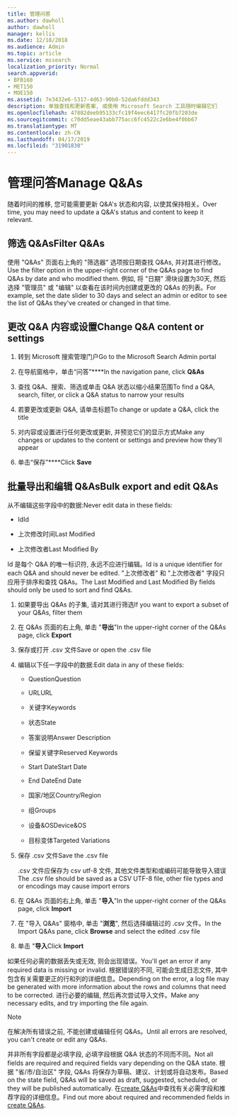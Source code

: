 ```yaml
---
title: 管理问答
ms.author: dawholl
author: dawholl
manager: kellis
ms.date: 12/18/2018
ms.audience: Admin
ms.topic: article
ms.service: mssearch
localization_priority: Normal
search.appverid:
- BFB160
- MET150
- MOE150
ms.assetid: 7e3432e6-5317-4d63-90b0-52da6fddd343
description: 单独查找和更新答案, 或使用 Microsoft Search 工具随时编辑它们
ms.openlocfilehash: 47882deeb95133cfc19f4eec6417fc20fb7203de
ms.sourcegitcommit: c70dd5eae43abb775acc6fc4522c2e6be4f0bb67
ms.translationtype: MT
ms.contentlocale: zh-CN
ms.lasthandoff: 04/17/2019
ms.locfileid: "31901830"
---
```

# <a name="manage-qas"></a><span data-ttu-id="b8aa9-103">管理问答</span><span class="sxs-lookup"><span data-stu-id="b8aa9-103">Manage Q&As</span></span>

<span data-ttu-id="b8aa9-104">随着时间的推移, 您可能需要更新 Q&A's 状态和内容, 以使其保持相关。</span><span class="sxs-lookup"><span data-stu-id="b8aa9-104">Over time, you may need to update a Q&A's status and content to keep it relevant.</span></span>
  
## <a name="filter-qas"></a><span data-ttu-id="b8aa9-105">筛选 Q&As</span><span class="sxs-lookup"><span data-stu-id="b8aa9-105">Filter Q&As</span></span>

<span data-ttu-id="b8aa9-106">使用 "Q&As" 页面右上角的 "筛选器" 选项按日期查找 Q&As, 并对其进行修改。</span><span class="sxs-lookup"><span data-stu-id="b8aa9-106">Use the filter option in the upper-right corner of the Q&As page to find Q&As by date and who modified them.</span></span> <span data-ttu-id="b8aa9-107">例如, 将 "日期" 滑块设置为30天, 然后选择 "管理员" 或 "编辑" 以查看在该时间内创建或更改的 Q&As 的列表。</span><span class="sxs-lookup"><span data-stu-id="b8aa9-107">For example, set the date slider to 30 days and select an admin or editor to see the list of Q&As they've created or changed in that time.</span></span>
  
## <a name="change-qa-content-or-settings"></a><span data-ttu-id="b8aa9-108">更改 Q&A 内容或设置</span><span class="sxs-lookup"><span data-stu-id="b8aa9-108">Change Q&A content or settings</span></span>

1. <span data-ttu-id="b8aa9-109">转到 Microsoft 搜索管理门户</span><span class="sxs-lookup"><span data-stu-id="b8aa9-109">Go to the Microsoft Search Admin portal</span></span>
    
2. <span data-ttu-id="b8aa9-110">在导航窗格中，单击“问答”\*\*\*\*</span><span class="sxs-lookup"><span data-stu-id="b8aa9-110">In the navigation pane, click **Q&As**</span></span>
    
3. <span data-ttu-id="b8aa9-111">查找 Q&A、搜索、筛选或单击 Q&A 状态以缩小结果范围</span><span class="sxs-lookup"><span data-stu-id="b8aa9-111">To find a Q&A, search, filter, or click a Q&A status to narrow your results</span></span>
    
4. <span data-ttu-id="b8aa9-112">若要更改或更新 Q&A, 请单击标题</span><span class="sxs-lookup"><span data-stu-id="b8aa9-112">To change or update a Q&A, click the title</span></span>
    
5. <span data-ttu-id="b8aa9-113">对内容或设置进行任何更改或更新, 并预览它们的显示方式</span><span class="sxs-lookup"><span data-stu-id="b8aa9-113">Make any changes or updates to the content or settings and preview how they'll appear</span></span>
    
6. <span data-ttu-id="b8aa9-114">单击“保存”\*\*\*\*</span><span class="sxs-lookup"><span data-stu-id="b8aa9-114">Click **Save**</span></span>
    
## <a name="bulk-export-and-edit-qas"></a><span data-ttu-id="b8aa9-115">批量导出和编辑 Q&As</span><span class="sxs-lookup"><span data-stu-id="b8aa9-115">Bulk export and edit Q&As</span></span>

<span data-ttu-id="b8aa9-116">从不编辑这些字段中的数据:</span><span class="sxs-lookup"><span data-stu-id="b8aa9-116">Never edit data in these fields:</span></span>
  
- <span data-ttu-id="b8aa9-117">Id</span><span class="sxs-lookup"><span data-stu-id="b8aa9-117">Id</span></span>
    
- <span data-ttu-id="b8aa9-118">上次修改时间</span><span class="sxs-lookup"><span data-stu-id="b8aa9-118">Last Modified</span></span>
    
- <span data-ttu-id="b8aa9-119">上次修改者</span><span class="sxs-lookup"><span data-stu-id="b8aa9-119">Last Modified By</span></span>
    
<span data-ttu-id="b8aa9-120">Id 是每个 Q&A 的唯一标识符, 永远不应进行编辑。</span><span class="sxs-lookup"><span data-stu-id="b8aa9-120">Id is a unique identifier for each Q&A and should never be edited.</span></span> <span data-ttu-id="b8aa9-121">"上次修改者" 和 "上次修改者" 字段只应用于排序和查找 Q&As。</span><span class="sxs-lookup"><span data-stu-id="b8aa9-121">The Last Modified and Last Modified By fields should only be used to sort and find Q&As.</span></span>
  
1. <span data-ttu-id="b8aa9-122">如果要导出 Q&As 的子集, 请对其进行筛选</span><span class="sxs-lookup"><span data-stu-id="b8aa9-122">If you want to export a subset of your Q&As, filter them</span></span>
    
2. <span data-ttu-id="b8aa9-123">在 Q&As 页面的右上角, 单击 "**导出**"</span><span class="sxs-lookup"><span data-stu-id="b8aa9-123">In the upper-right corner of the Q&As page, click **Export**</span></span>
    
3. <span data-ttu-id="b8aa9-124">保存或打开 .csv 文件</span><span class="sxs-lookup"><span data-stu-id="b8aa9-124">Save or open the .csv file</span></span>
    
4. <span data-ttu-id="b8aa9-125">编辑以下任一字段中的数据:</span><span class="sxs-lookup"><span data-stu-id="b8aa9-125">Edit data in any of these fields:</span></span>
    
   - <span data-ttu-id="b8aa9-126">Question</span><span class="sxs-lookup"><span data-stu-id="b8aa9-126">Question</span></span>
    
   - <span data-ttu-id="b8aa9-127">URL</span><span class="sxs-lookup"><span data-stu-id="b8aa9-127">URL</span></span>
      
   - <span data-ttu-id="b8aa9-128">关键字</span><span class="sxs-lookup"><span data-stu-id="b8aa9-128">Keywords</span></span>
    
   - <span data-ttu-id="b8aa9-129">状态</span><span class="sxs-lookup"><span data-stu-id="b8aa9-129">State</span></span>
    
   - <span data-ttu-id="b8aa9-130">答案说明</span><span class="sxs-lookup"><span data-stu-id="b8aa9-130">Answer Description</span></span>
    
   - <span data-ttu-id="b8aa9-131">保留关键字</span><span class="sxs-lookup"><span data-stu-id="b8aa9-131">Reserved Keywords</span></span>
    
   - <span data-ttu-id="b8aa9-132">Start Date</span><span class="sxs-lookup"><span data-stu-id="b8aa9-132">Start Date</span></span>
    
   - <span data-ttu-id="b8aa9-133">End Date</span><span class="sxs-lookup"><span data-stu-id="b8aa9-133">End Date</span></span>
    
   - <span data-ttu-id="b8aa9-134">国家/地区</span><span class="sxs-lookup"><span data-stu-id="b8aa9-134">Country/Region</span></span>
    
   - <span data-ttu-id="b8aa9-135">组</span><span class="sxs-lookup"><span data-stu-id="b8aa9-135">Groups</span></span>
    
   - <span data-ttu-id="b8aa9-136">设备&amp;OS</span><span class="sxs-lookup"><span data-stu-id="b8aa9-136">Device&amp;OS</span></span>
    
   - <span data-ttu-id="b8aa9-137">目标变体</span><span class="sxs-lookup"><span data-stu-id="b8aa9-137">Targeted Variations</span></span>
    
5. <span data-ttu-id="b8aa9-138">保存 .csv 文件</span><span class="sxs-lookup"><span data-stu-id="b8aa9-138">Save the .csv file</span></span>

    <span data-ttu-id="b8aa9-139">.csv 文件应保存为 csv utf-8 文件, 其他文件类型和或编码可能导致导入错误</span><span class="sxs-lookup"><span data-stu-id="b8aa9-139">The .csv file should be saved as a CSV UTF-8 file, other file types and or encodings may cause import errors</span></span>
    
6. <span data-ttu-id="b8aa9-140">在 Q&As 页面的右上角, 单击 "**导入**"</span><span class="sxs-lookup"><span data-stu-id="b8aa9-140">In the upper-right corner of the Q&As page, click **Import**</span></span>
    
7. <span data-ttu-id="b8aa9-141">在 "导入 Q&As" 窗格中, 单击 "**浏览**", 然后选择编辑过的 .csv 文件。</span><span class="sxs-lookup"><span data-stu-id="b8aa9-141">In the Import Q&As pane, click **Browse** and select the edited .csv file</span></span> 
    
8. <span data-ttu-id="b8aa9-142">单击 "**导入**</span><span class="sxs-lookup"><span data-stu-id="b8aa9-142">Click **Import**</span></span>
    
<span data-ttu-id="b8aa9-143">如果任何必需的数据丢失或无效, 则会出现错误。</span><span class="sxs-lookup"><span data-stu-id="b8aa9-143">You'll get an error if any required data is missing or invalid.</span></span> <span data-ttu-id="b8aa9-144">根据错误的不同, 可能会生成日志文件, 其中包含有关需要更正的行和列的详细信息。</span><span class="sxs-lookup"><span data-stu-id="b8aa9-144">Depending on the error, a log file may be generated with more information about the rows and columns that need to be corrected.</span></span> <span data-ttu-id="b8aa9-145">进行必要的编辑, 然后再次尝试导入文件。</span><span class="sxs-lookup"><span data-stu-id="b8aa9-145">Make any necessary edits, and try importing the file again.</span></span>
  
> [!NOTE]
> <span data-ttu-id="b8aa9-146">在解决所有错误之前, 不能创建或编辑任何 Q&As。</span><span class="sxs-lookup"><span data-stu-id="b8aa9-146">Until all errors are resolved, you can't create or edit any Q&As.</span></span> 
  
<span data-ttu-id="b8aa9-147">并非所有字段都是必填字段, 必填字段根据 Q&A 状态的不同而不同。</span><span class="sxs-lookup"><span data-stu-id="b8aa9-147">Not all fields are required and required fields vary depending on the Q&A state.</span></span> <span data-ttu-id="b8aa9-148">根据 "省/市/自治区" 字段, Q&As 将保存为草稿、建议、计划或将自动发布。</span><span class="sxs-lookup"><span data-stu-id="b8aa9-148">Based on the state field, Q&As will be saved as draft, suggested, scheduled, or they will be published automatically.</span></span> <span data-ttu-id="b8aa9-149">在[create Q&As](create-qas.md)中查找有关必需字段和推荐字段的详细信息。</span><span class="sxs-lookup"><span data-stu-id="b8aa9-149">Find out more about required and recommended fields in [create Q&As](create-qas.md).</span></span>

  

